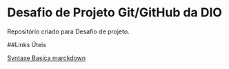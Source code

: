 # Desafio de Projeto Git/GitHub da DIO
Repositório criado para Desafio de projeto.

##Links Úteis

[Syntaxe Basica marckdown](https://www.marckdownguide.org/basic-syntax/)
